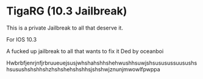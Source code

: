 # TigaRG (10.3 Jailbreak)
This is a private Jailbreak to all that deserve it.

For IOS 10.3

A fucked up jailbreak to all that wants to fix it
Ded by oceanboi

Hwbrbfjenrjnfjrbruueuejsusjwhshahshhshehwushhsuwjshsususussuusushshsusushshshhshzhshshehshshhsjshshwjznunjmwowlfpwppa

